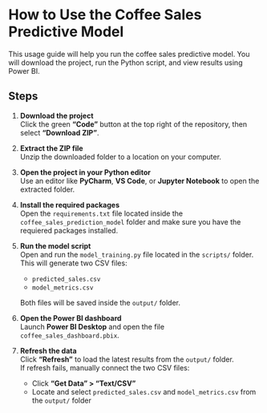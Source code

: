 # How to Use the Coffee Sales Predictive Model

This usage guide will help you run the coffee sales predictive model. You will download the project, run the Python script, and view results using Power BI.

## Steps

1. **Download the project**  
   Click the green **“Code”** button at the top right of the repository, then select **“Download ZIP”**.

2. **Extract the ZIP file**  
   Unzip the downloaded folder to a location on your computer.

3. **Open the project in your Python editor**  
   Use an editor like **PyCharm**, **VS Code**, or **Jupyter Notebook** to open the extracted folder.

4. **Install the required packages**  
  Open the `requirements.txt` file located inside the `coffee_sales_prediction_model` folder and make sure you have the requiered packages installed.

5. **Run the model script**  
   Open and run the `model_training.py` file located in the `scripts/` folder.  
   This will generate two CSV files:
   - `predicted_sales.csv`
   - `model_metrics.csv`  

   Both files will be saved inside the `output/` folder.

7. **Open the Power BI dashboard**  
   Launch **Power BI Desktop** and open the file `coffee_sales_dashboard.pbix`.

8. **Refresh the data**  
   Click **“Refresh”** to load the latest results from the `output/` folder.  
   If refresh fails, manually connect the two CSV files:
     - Click **“Get Data” > “Text/CSV”**
     - Locate and select `predicted_sales.csv` and `model_metrics.csv` from the `output/` folder
